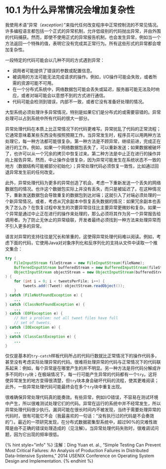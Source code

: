 # 10.1 为什么异常情况会增加复杂性

我使用术语“异常（_exception_）”来指代任何改变程序中正常控制流的不常见情况。许多编程语言都包括一个正式的异常机制，允许低级别的代码抛出异常，并由外围的代码捕获。然而，即使不使用正式的异常报告机制，也会发生异常，例如当一个方法返回一个特殊的值，表明它没有完成其正常行为。所有这些形式的异常都会增加复杂性。

一段特定的代码可能会以几种不同的方式遇到异常：

* 调用者可能提供了错误的参数或配置信息。
* 被调用的方法可能无法完成请求的操作。例如，I/O操作可能会失败，或者所需的资源可能不可用。
* 在一个分布式系统中，网络数据包可能会丢失或延迟，服务器可能无法及时响应，或者对端可能会以意想不到的方式进行通信。
* 代码可能会检测到错误，内部不一致，或者它没有准备好处理的情况。

大型系统必须处理许多异常情况，特别是如果它们是分布式的或需要容错的。异常处理可以占到系统中所有代码的很大一部分。

异常处理代码在本质上比正常情况下的代码更难写。异常扰乱了代码的正常流程；它通常意味着某些东西没有按照预期工作。当异常发生时，程序员可以用两种方法处理它，每一种方法都可能很复杂。第一种方法是不顾异常，继续前进，完成正在进行的工作。例如，如果一个网络数据包丢失了，可以重新发送；如果数据被破坏了，也许可以从一个冗余的拷贝中恢复过来。第二种方法是中止正在进行的操作并向上报告异常。然而，中止操作会很复杂，因为异常可能发生在系统状态不一致的地方（数据结构可能被部分初始化）；异常处理代码必须恢复一致性，比如通过回退异常发生前的任何改变。

此外，异常处理代码为更多的异常创造了机会。考虑一下重新发送一个丢失的网络数据包的情况。也许这个数据包实际上并没有丢失，而只是被延迟了。在这种情况下，重新发送数据包会导致重复的数据包到达对端；这就引入了对端必须处理的一个新异常情况。或者，考虑从冗余副本中恢复丢失数据的情况：如果冗余副本也丢失了怎么办？在恢复过程中发生的次要异常往往比主要异常更微妙和复杂。如果一个异常是通过中止正在进行的操作来处理的，那么必须将其作为另一个异常报告给调用者。为了防止无休止的异常级联，开发者最终必须找到一种方法来处理异常而不引入更多的异常。

语言对异常的支持往往是冗长和笨重的，这使得异常处理代码难以阅读。例如，考虑下面的代码，它使用Java对对象序列化和反序列化的支持从文件中读取一个推文集合：

```java
try (
    FileInputStream fileStream = new FileInputStream(fileName); 
    BufferedInputStream bufferedStream = new BufferedInputStream(fileStream); 
    ObjectInputStream objectStream = new ObjectInputStream(bufferedStream);
) {
    for (int i = 0; i < tweetsPerFile; i++) {
        tweets.add((Tweet) objectStream.readObject());
    }
} catch (FileNotFoundException e) {
    ...
} catch (ClassNotFoundException e) {
    ...
} catch (EOFException e) {
    // Not a problem: not all tweet files have full
    // set of tweets.
} catch (IOException e) {
    ...
} catch (ClassCastException e) {
    ...
}
```

仅仅是基本的`try-catch`样板代码所占的代码行数就比正常情况下的操作代码多，甚至没有考虑实际处理异常的代码。很难将处理异常的代码与正常情况下的代码联系起来：例如，每个异常是在哪里产生的并不明显。另一种方法是将代码分解成许多不同的`try`块；在极端情况下，每一行可能产生异常的代码都有一个`try`。这将使异常发生的地方变得很清楚，但`try`块本身会破坏代码的流程，使其更难阅读；此外，一些异常处理代码可能最终会在多个`try`块中重复出现。

很难确保异常处理代码真的能奏效。有些异常，例如I/O错误，不容易在测试环境中产生，所以很难测试处理它们的代码。异常在运行的系统中并不经常发生，所以异常处理代码很少执行。漏洞可能在很长时间内不被发现，当终于需要处理异常的代码时，很有可能它不会（我最喜欢的一句话：“没有执行过的代码是不会奏效的”）。最近的一项研究发现，在分布式数据密集型系统中，超过90%的灾难性故障是由不正确的错误处理造成的（见注解）。当异常处理代码失败时，很难调试问题，因为它出现的频率很低。

{% hint style="info" %}
注解：Ding Yuan et. al., “Simple Testing Can Prevent Most Critical Failures: An Analysis of Production Failures in Distributed Data-Intensive Systems,” 2014 USENIX Conference on Operating System Design and Implementation.
{% endhint %}
